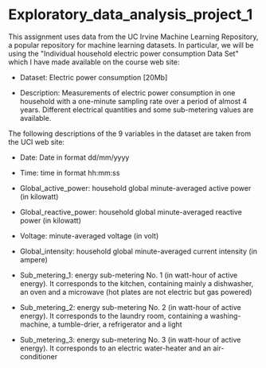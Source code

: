 # Exploratory_data_analysis_project_1

This assignment uses data from the UC Irvine Machine Learning Repository, a popular repository for machine learning datasets. In particular, we will be using the "Individual household electric power consumption Data Set" which I have made available on the course web site:

- Dataset: Electric power consumption [20Mb]

- Description: Measurements of electric power consumption in one household with a one-minute sampling rate over a period of almost 4 years. Different electrical quantities and some sub-metering values are available.

The following descriptions of the 9 variables in the dataset are taken from the UCI web site:

- Date: Date in format dd/mm/yyyy

- Time: time in format hh:mm:ss

- Global_active_power: household global minute-averaged active power (in kilowatt)

- Global_reactive_power: household global minute-averaged reactive power (in kilowatt)

- Voltage: minute-averaged voltage (in volt)

- Global_intensity: household global minute-averaged current intensity (in ampere)

- Sub_metering_1: energy sub-metering No. 1 (in watt-hour of active energy). It corresponds to the kitchen, containing mainly a dishwasher, an oven and a microwave (hot plates are not electric but gas powered)

- Sub_metering_2: energy sub-metering No. 2 (in watt-hour of active energy). It corresponds to the laundry room, containing a washing-machine, a tumble-drier, a refrigerator and a light

- Sub_metering_3: energy sub-metering No. 3 (in watt-hour of active energy). It corresponds to an electric water-heater and an air-conditioner
